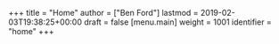 +++
title = "Home"
author = ["Ben Ford"]
lastmod = 2019-02-03T19:38:25+00:00
draft = false
[menu.main]
  weight = 1001
  identifier = "home"
+++

